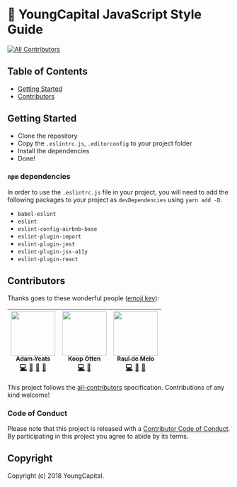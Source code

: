 # :orange_book: YoungCapital JavaScript Style Guide
[![All Contributors](https://img.shields.io/badge/all_contributors-3-orange.svg?style=flat-square)](#contributors)

## Table of Contents

- [Getting Started](#configuration)
- [Contributors](#contributors)

## Getting Started

- Clone the repository
- Copy the `.eslintrc.js`, `.editorconfig` to your project folder
- Install the dependencies
- Done!

### `npm` dependencies

In order to use the `.eslintrc.js` file in your project, you will need to add the following packages to your project as `devDependencies` using `yarn add -D`.

- `babel-eslint`
- `eslint`
- `eslint-config-airbnb-base`
- `eslint-plugin-import`
- `eslint-plugin-jest`
- `eslint-plugin-jsx-a11y`
- `eslint-plugin-react`

## Contributors

Thanks goes to these wonderful people ([emoji key](https://github.com/kentcdodds/all-contributors#emoji-key)):

<!-- ALL-CONTRIBUTORS-LIST:START - Do not remove or modify this section -->
<!-- prettier-ignore -->
| [<img src="https://gitlab.ycdev.nl/uploads/-/system/user/avatar/81/avatar.png" width="100px;"/><br /><sub><b>Adam Yeats</b></sub>](https://gitlab.ycdev.nl/adamyeats)<br />[💻](https://gitlab.ycdev.nl/youngcapital/javascript/youngcapital/javascript/commits/master "Code") [📖](https://gitlab.ycdev.nl/youngcapital/javascript/youngcapital/javascript/commits/master "Documentation") [🤔](#ideas-adamyeats "Ideas, Planning, & Feedback") [👀](#review-adamyeats "Reviewed Pull Requests") | [<img src="https://gitlab.ycdev.nl/uploads/-/system/user/avatar/10/avatar.png" width="100px;"/><br /><sub><b>Koop Otten</b></sub>](https://gitlab.ycdev.nl/koop)<br />[💻](https://gitlab.ycdev.nl/youngcapital/javascript/youngcapital/javascript/commits/master "Code") [🤔](#ideas-koop "Ideas, Planning, & Feedback") | [<img src="https://gitlab.ycdev.nl/uploads/-/system/user/avatar/90/avatar.png" width="100px;"/><br /><sub><b>Raul de Melo</b></sub>](https://gitlab.ycdev.nl/raulfdm)<br />[💻](https://gitlab.ycdev.nl/youngcapital/javascript/youngcapital/javascript/commits/master "Code") [🤔](#ideas-raulfdm "Ideas, Planning, & Feedback") [👀](#review-raulfdm "Reviewed Pull Requests") |
| :---: | :---: | :---: |
<!-- ALL-CONTRIBUTORS-LIST:END -->

This project follows the [all-contributors](https://github.com/kentcdodds/all-contributors) specification. Contributions of any kind welcome!

### Code of Conduct

Please note that this project is released with a [Contributor Code of Conduct](CODE_OF_CONDUCT.md). By participating in this project you agree to abide by its terms.

## Copyright

Copyright (c) 2018 YoungCapital.
